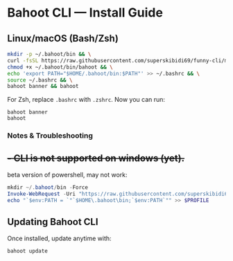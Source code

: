 
# Bahoot CLI —  Install Guide

## Linux/macOS (Bash/Zsh)
```bash
mkdir -p ~/.bahoot/bin && \
curl -fsSL https://raw.githubusercontent.com/superskibidi69/funny-cli/main/bahoot -o ~/.bahoot/bin/bahoot && \
chmod +x ~/.bahoot/bin/bahoot && \
echo 'export PATH="$HOME/.bahoot/bin:$PATH"' >> ~/.bashrc && \
source ~/.bashrc && \
bahoot banner && bahoot
```

For Zsh, replace `.bashrc` with `.zshrc`.
Now you can run:
```shell
bahoot banner
bahoot
```

### Notes & Troubleshooting
~~- CLI is not supported on windows (yet).~~
---
beta version of powershell, may not work:
```powershell
mkdir ~/.bahoot/bin -Force
Invoke-WebRequest -Uri "https://raw.githubusercontent.com/superskibidi69/funny-cli/main/bahoot.ps1" -OutFile ~/.bahoot/bin/bahoot.ps1
echo "`$env:PATH = `"`$HOME\.bahoot\bin;`$env:PATH`"" >> $PROFILE
```
## Updating Bahoot CLI
Once installed, update anytime with:
```shell
bahoot update
```